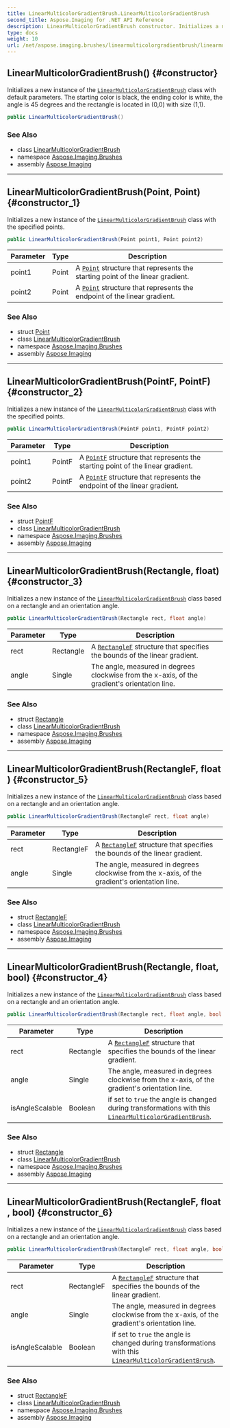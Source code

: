 ```yaml
---
title: LinearMulticolorGradientBrush.LinearMulticolorGradientBrush
second_title: Aspose.Imaging for .NET API Reference
description: LinearMulticolorGradientBrush constructor. Initializes a new instance of the LinearMulticolorGradientBrush class with default parameters. The starting color is black the ending color is white the angle is 45 degrees and the rectangle is located in 00 with size 11
type: docs
weight: 10
url: /net/aspose.imaging.brushes/linearmulticolorgradientbrush/linearmulticolorgradientbrush/
---
```

## LinearMulticolorGradientBrush() {#constructor}

Initializes a new instance of the [`LinearMulticolorGradientBrush`](../) class with default parameters. The starting color is black, the ending color is white, the angle is 45 degrees and the rectangle is located in (0,0) with size (1,1).

```csharp
public LinearMulticolorGradientBrush()
```

### See Also

* class [LinearMulticolorGradientBrush](../)
* namespace [Aspose.Imaging.Brushes](../../linearmulticolorgradientbrush/)
* assembly [Aspose.Imaging](../../../)

---

## LinearMulticolorGradientBrush(Point, Point) {#constructor_1}

Initializes a new instance of the [`LinearMulticolorGradientBrush`](../) class with the specified points.

```csharp
public LinearMulticolorGradientBrush(Point point1, Point point2)
```

| Parameter | Type | Description |
| --- | --- | --- |
| point1 | Point | A [`Point`](../../../aspose.imaging/point/) structure that represents the starting point of the linear gradient. |
| point2 | Point | A [`Point`](../../../aspose.imaging/point/) structure that represents the endpoint of the linear gradient. |

### See Also

* struct [Point](../../../aspose.imaging/point/)
* class [LinearMulticolorGradientBrush](../)
* namespace [Aspose.Imaging.Brushes](../../linearmulticolorgradientbrush/)
* assembly [Aspose.Imaging](../../../)

---

## LinearMulticolorGradientBrush(PointF, PointF) {#constructor_2}

Initializes a new instance of the [`LinearMulticolorGradientBrush`](../) class with the specified points.

```csharp
public LinearMulticolorGradientBrush(PointF point1, PointF point2)
```

| Parameter | Type | Description |
| --- | --- | --- |
| point1 | PointF | A [`PointF`](../../../aspose.imaging/pointf/) structure that represents the starting point of the linear gradient. |
| point2 | PointF | A [`PointF`](../../../aspose.imaging/pointf/) structure that represents the endpoint of the linear gradient. |

### See Also

* struct [PointF](../../../aspose.imaging/pointf/)
* class [LinearMulticolorGradientBrush](../)
* namespace [Aspose.Imaging.Brushes](../../linearmulticolorgradientbrush/)
* assembly [Aspose.Imaging](../../../)

---

## LinearMulticolorGradientBrush(Rectangle, float) {#constructor_3}

Initializes a new instance of the [`LinearMulticolorGradientBrush`](../) class based on a rectangle and an orientation angle.

```csharp
public LinearMulticolorGradientBrush(Rectangle rect, float angle)
```

| Parameter | Type | Description |
| --- | --- | --- |
| rect | Rectangle | A [`RectangleF`](../../../aspose.imaging/rectanglef/) structure that specifies the bounds of the linear gradient. |
| angle | Single | The angle, measured in degrees clockwise from the x-axis, of the gradient's orientation line. |

### See Also

* struct [Rectangle](../../../aspose.imaging/rectangle/)
* class [LinearMulticolorGradientBrush](../)
* namespace [Aspose.Imaging.Brushes](../../linearmulticolorgradientbrush/)
* assembly [Aspose.Imaging](../../../)

---

## LinearMulticolorGradientBrush(RectangleF, float) {#constructor_5}

Initializes a new instance of the [`LinearMulticolorGradientBrush`](../) class based on a rectangle and an orientation angle.

```csharp
public LinearMulticolorGradientBrush(RectangleF rect, float angle)
```

| Parameter | Type | Description |
| --- | --- | --- |
| rect | RectangleF | A [`RectangleF`](../../../aspose.imaging/rectanglef/) structure that specifies the bounds of the linear gradient. |
| angle | Single | The angle, measured in degrees clockwise from the x-axis, of the gradient's orientation line. |

### See Also

* struct [RectangleF](../../../aspose.imaging/rectanglef/)
* class [LinearMulticolorGradientBrush](../)
* namespace [Aspose.Imaging.Brushes](../../linearmulticolorgradientbrush/)
* assembly [Aspose.Imaging](../../../)

---

## LinearMulticolorGradientBrush(Rectangle, float, bool) {#constructor_4}

Initializes a new instance of the [`LinearMulticolorGradientBrush`](../) class based on a rectangle and an orientation angle.

```csharp
public LinearMulticolorGradientBrush(Rectangle rect, float angle, bool isAngleScalable)
```

| Parameter | Type | Description |
| --- | --- | --- |
| rect | Rectangle | A [`RectangleF`](../../../aspose.imaging/rectanglef/) structure that specifies the bounds of the linear gradient. |
| angle | Single | The angle, measured in degrees clockwise from the x-axis, of the gradient's orientation line. |
| isAngleScalable | Boolean | if set to `true` the angle is changed during transformations with this [`LinearMulticolorGradientBrush`](../). |

### See Also

* struct [Rectangle](../../../aspose.imaging/rectangle/)
* class [LinearMulticolorGradientBrush](../)
* namespace [Aspose.Imaging.Brushes](../../linearmulticolorgradientbrush/)
* assembly [Aspose.Imaging](../../../)

---

## LinearMulticolorGradientBrush(RectangleF, float, bool) {#constructor_6}

Initializes a new instance of the [`LinearMulticolorGradientBrush`](../) class based on a rectangle and an orientation angle.

```csharp
public LinearMulticolorGradientBrush(RectangleF rect, float angle, bool isAngleScalable)
```

| Parameter | Type | Description |
| --- | --- | --- |
| rect | RectangleF | A [`RectangleF`](../../../aspose.imaging/rectanglef/) structure that specifies the bounds of the linear gradient. |
| angle | Single | The angle, measured in degrees clockwise from the x-axis, of the gradient's orientation line. |
| isAngleScalable | Boolean | if set to `true` the angle is changed during transformations with this [`LinearMulticolorGradientBrush`](../). |

### See Also

* struct [RectangleF](../../../aspose.imaging/rectanglef/)
* class [LinearMulticolorGradientBrush](../)
* namespace [Aspose.Imaging.Brushes](../../linearmulticolorgradientbrush/)
* assembly [Aspose.Imaging](../../../)


